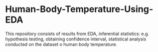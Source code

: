 # Human-Body-Temperature-Using-EDA
This repository consists of results from EDA, inferential statistics: e.g. hypothesis testing, obtaining confidence interval, statistical analysis conducted on the dataset o human body temperature. 
